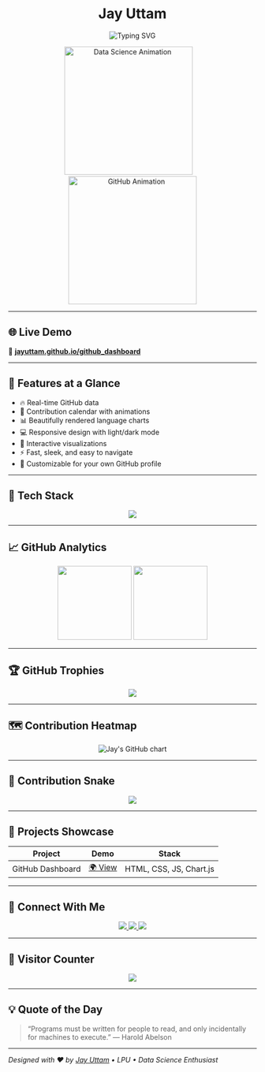 <h1 align="center">
  Jay Uttam
</h1>

<p align="center">
  <img src="https://readme-typing-svg.herokuapp.com?font=Fira+Code&weight=650&size=25&pause=1250&color=00D1FF&center=true&vCenter=true&width=700&lines=Data+Science+enthusiasts+and+coders!;🎓+CS+Student+at+LPU;📊+Analyze+GitHub+stats%2C+languages%2C+contributions;🌟+Level+up+your+developer+journey!" alt="Typing SVG" />
</p>


<p align="center">
  <img src="https://media.giphy.com/media/qgQUggAC3Pfv687qPC/giphy.gif" width="260" alt="Data Science Animation" />
  &nbsp;&nbsp;&nbsp;
  <img src="https://media.giphy.com/media/26xBwdIuRJiAIqHwA/giphy.gif" width="260" alt="GitHub Animation" />
</p>

---

## 🌐 Live Demo

🔗 **[jayuttam.github.io/github_dashboard](https://jayuttam.github.io/github_dashboard)**

---

## 🧰 Features at a Glance

- 🔥 Real-time GitHub data
- 🧠 Contribution calendar with animations
- 📊 Beautifully rendered language charts
- 💻 Responsive design with light/dark mode
- 🌟 Interactive visualizations
- ⚡ Fast, sleek, and easy to navigate
- 🧩 Customizable for your own GitHub profile

---

## 🚀 Tech Stack

<p align="center">
  <img src="https://skillicons.dev/icons?i=html,css,js,github,chartjs" />
</p>

---

## 📈 GitHub Analytics

<p align="center">
  <img src="https://github-readme-stats.vercel.app/api?username=jayuttam&show_icons=true&theme=radical" height="150" />
  <img src="https://github-readme-stats.vercel.app/api/top-langs/?username=jayuttam&layout=compact&theme=radical" height="150"/>
</p>

---

## 🏆 GitHub Trophies

<p align="center">
  <img src="https://github-profile-trophy.vercel.app/?username=jayuttam&theme=monokai&column=7&no-frame=true" />
</p>

---

## 🗺️ Contribution Heatmap

<p align="center">
  <img src="https://ghchart.rshah.org/36BCF7/jayuttam" alt="Jay's GitHub chart" />
</p>

---

## 🐍 Contribution Snake

<p align="center">
  <img src="https://github.com/jayuttam/jayuttam/blob/output/github-contribution-grid-snake.svg" />
</p>

---

## 💼 Projects Showcase

| Project | Demo | Stack |
|--------|------|-------|
| GitHub Dashboard | [🌍 View](https://jayuttam.github.io/github_dashboard) | HTML, CSS, JS, Chart.js |

---

## 🔗 Connect With Me

<p align="center">
  <a href="https://linkedin.com/in/jayuttam">
    <img src="https://img.shields.io/badge/-LinkedIn-0077B5?style=for-the-badge&logo=linkedin&logoColor=white" />
  </a>
  <a href="https://github.com/jayuttam">
    <img src="https://img.shields.io/badge/-GitHub-181717?style=for-the-badge&logo=github" />
  </a>
  <a href="https://jayuttam.github.io">
    <img src="https://img.shields.io/badge/-Portfolio-24292F?style=for-the-badge&logo=githubpages&logoColor=white" />
  </a>
</p>

---

## 🎯 Visitor Counter

<p align="center">
  <img src="https://profile-counter.glitch.me/jayuttam/count.svg" />
</p>

---

## 💡 Quote of the Day

> “Programs must be written for people to read, and only incidentally for machines to execute.” — Harold Abelson

---

_Designed with ❤️ by [Jay Uttam](https://github.com/jayuttam) • LPU • Data Science Enthusiast_

